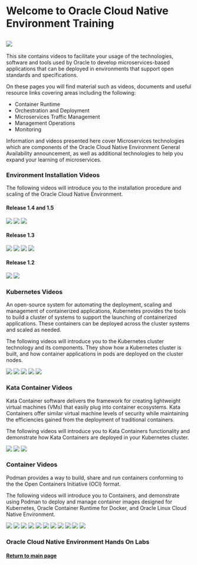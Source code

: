 
# Welcome to Oracle Cloud Native Environment Training <a name="ocne"></a>
![](../common/images/OCNE-banner.jpg)
---
This site contains videos to facilitate your usage of the technologies, software and tools used by Oracle to develop microservices-based applications that can be deployed in environments that support open standards and specifications.

On these pages you will find material such as videos, documents and useful resource links covering areas including the following:
- Container Runtime
- Orchestration and Deployment
- Microservices Traffic Management
- Management Operations
- Monitoring

Information and videos presented here cover Microservices technologies which are components of the Oracle Cloud Native Environment General Availability announcement, as well as additional technologies to help you expand your learning of microservices.

### Environment Installation Videos
The following videos will introduce you to the installation procedure and scaling of the Oracle Cloud Native Environment.

#### Release 1.4 and 1.5

[![](../common/images/instwalk_tmp.png)](https://youtu.be/IuMKKWdDgc4)
[![](../common/images/confile_tmp.png)](https://youtu.be/pfnfu8B3atI)
[![](../common/images/confileov_tmp.png)](https://youtu.be/n7VhqiiYa1U)

#### Release 1.3

[![](../common/images/getstocne_tmp.png)](https://youtu.be/agoEHX0M7bk)
[![](../common/images/instocne_tmp.png)](https://youtu.be/bN_SLTGdJJQ)
[![](../common/images/depkubocne_tmp.png)](https://youtu.be/_dahVFaasAo)
[![](../common/images/sclkubocne_tmp.png)](https://youtu.be/aVyqWh048yo)

#### Release 1.2

[![](../common/images/deployocne_tmp.png)](https://youtu.be/M1WyPPxEM1U)
[![](../common/images/scaleocne_tmp.png)](https://youtu.be/AmAOBb-dk-4)

### Kubernetes Videos
An open-source system for automating the deployment, scaling and management of containerized applications, Kubernetes provides the tools to build a cluster of systems to support the launching of containerized applications. These containers can be deployed across the cluster systems and scaled as needed.

The following videos will introduce you to the Kubernetes cluster technology and its components. They show how a Kubernetes cluster is built, and how container applications in pods are deployed on the cluster nodes.

[![](../common/images/introkubocne_tmp.png)](https://youtu.be/q2j7jjuBbiM)
[![](../common/images/kubarchocne_tmp.png)](https://youtu.be/H2rAeWkxp1Y)
[![](../common/images/kubectlocne_tmp.png)](https://youtu.be/0pa4rlFbFdk)
[![](../common/images/tour_tmp.png)](https://youtu.be/syBe1H-qe8U)
[![](../common/images/kubres_tmp.png)](https://youtu.be/e5m3TlvM4y4)

### Kata Container Videos
Kata Container software delivers the framework for creating lightweight virtual machines (VMs) that easily plug into container ecosystems. Kata Containers offer similar virtual machine levels of security while maintaining the efficiencies gained from the deployment of traditional containers.

The following videos will introduce you to Kata Containers functionality and demonstrate how Kata Containers are deployed in your Kubernetes cluster.

[![](../common/images/kataovr_tmp.png)](https://youtu.be/0P2kQMCssm4)
[![](../common/images/katadep_tmp.png)](https://youtu.be/iUbs38MKcdI)
[![](../common/images/katadeplbls_tmp.png)](https://youtu.be/zsTuPQ88qxc)

### Container Videos
Podman provides a way to build, share and run containers conforming to the the Open Containers Initiative (OCI) format.

The following videos will introduce you to Containers, and demonstrate using Podman to deploy and manage container images designed for Kubernetes, Oracle Container Runtime for Docker, and Oracle Linux Cloud Native Environment.

[![](../common/images/contov_tmp.png)](https://youtu.be/V9sOZHfuvVM)
[![](../common/images/arecontvm_tmp.png)](https://youtu.be/AvNDTpmHOMk)
[![](../common/images/instpbs_tmp.png)](https://youtu.be/L9Arzr88p0M)
[![](../common/images/pull_tmp.png)](https://youtu.be/QmZE-lFNzk4)
[![](../common/images/usepr_tmp.png)](https://youtu.be/q57hNilpakk)
[![](../common/images/createlr_tmp.png)](https://youtu.be/8wVmR_5YyCk)
[![](../common/images/run_tmp.png)](https://youtu.be/PXeKEIdaTBs)
[![](../common/images/imagelay_tmp.png)](https://youtu.be/i9KKMM0RiDI)
[![](../common/images/bind_tmp.png)](https://youtu.be/Kw5vdNRRaZc)
[![](../common/images/vol_tmp.png)](https://youtu.be/qIjTMOfGa_Y)
[![](../common/images/dfile_tmp.png)](https://youtu.be/AkvluNPzGSY)

### Oracle Cloud Native Environment Hands On Labs


#### [Return to main page](../README.md)
